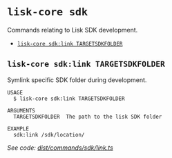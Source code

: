 # `lisk-core sdk`

Commands relating to Lisk SDK development.

- [`lisk-core sdk:link TARGETSDKFOLDER`](#lisk-core-sdklink-targetsdkfolder)

## `lisk-core sdk:link TARGETSDKFOLDER`

Symlink specific SDK folder during development.

```
USAGE
  $ lisk-core sdk:link TARGETSDKFOLDER

ARGUMENTS
  TARGETSDKFOLDER  The path to the lisk SDK folder

EXAMPLE
  sdk:link /sdk/location/
```

_See code: [dist/commands/sdk/link.ts](https://github.com/LiskHQ/lisk-core/blob/v3.0.0-beta.2.1/dist/commands/sdk/link.ts)_
